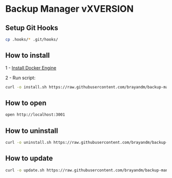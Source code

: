 # Backup Manager vXVERSION

## Setup Git Hooks

```bash
cp .hooks/* .git/hooks/
```

## How to install

1 - [Install Docker Engine](https://docs.docker.com/engine/install/)

2 - Run script:

```bash
curl -o install.sh https://raw.githubusercontent.com/brayandm/backup-manager/XVERSION/install.sh && VERSION=XVERSION chmod +x install.sh && (sudo ./install.sh || true) && rm install.sh
```

## How to open

```bash
open http://localhost:3001
```

## How to uninstall

```bash
curl -o uninstall.sh https://raw.githubusercontent.com/brayandm/backup-manager/XVERSION/uninstall.sh && chmod +x uninstall.sh && (sudo ./uninstall.sh || true) && rm uninstall.sh
```

## How to update

```bash
curl -o update.sh https://raw.githubusercontent.com/brayandm/backup-manager/XVERSION/update.sh && chmod +x update.sh && (sudo ./update.sh || true) && rm update.sh
```
